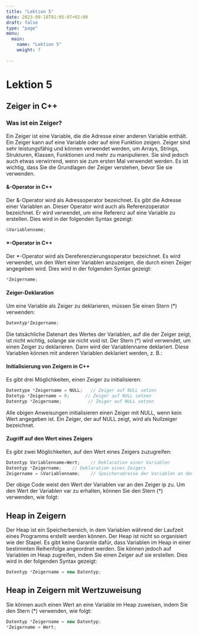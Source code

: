 ```yaml
---
title: "Lektion 5"
date: 2023-09-18T01:05:07+02:00
draft: false
type: "page"
menu: 
  main:
    name: "Lektion 5"
    weight: 7
    
---
```

# Lektion 5
## Zeiger in C++
### Was ist ein Zeiger?
Ein Zeiger ist eine Variable, die die Adresse einer anderen Variable enthält. Ein Zeiger kann auf eine Variable oder auf eine Funktion zeigen. Zeiger sind sehr leistungsfähig und können verwendet werden, um Arrays, Strings, Strukturen, Klassen, Funktionen und mehr zu manipulieren. Sie sind jedoch auch etwas verwirrend, wenn sie zum ersten Mal verwendet werden. Es ist wichtig, dass Sie die Grundlagen der Zeiger verstehen, bevor Sie sie verwenden.

#### &-Operator in C++
Der &-Operator wird als Adressoperator bezeichnet. Es gibt die Adresse einer Variablen an. Dieser Operator wird auch als Referenzoperator bezeichnet. Er wird verwendet, um eine Referenz auf eine Variable zu erstellen. Dies wird in der folgenden Syntax gezeigt:
```c++
&Variablenname;
```
#### *-Operator in C++
Der *-Operator wird als Dereferenzierungsoperator bezeichnet. Es wird verwendet, um den Wert einer Variablen anzuzeigen, die durch einen Zeiger angegeben wird. Dies wird in der folgenden Syntax gezeigt:
```c++
*Zeigername;
```
#### Zeiger-Deklaration
Um eine Variable als Zeiger zu deklarieren, müssen Sie einen Stern (*) verwenden:
```c++
Datentyp*Zeigername;
```
Die tatsächliche Datenart des Wertes der Variablen, auf die der Zeiger zeigt, ist nicht wichtig, solange sie nicht void ist. Der Stern (*) wird verwendet, um einen Zeiger zu deklarieren. Dann wird der Variablenname deklariert. Diese Variablen können mit anderen Variablen deklariert werden, z. B.:



#### Initialisierung von Zeigern in C++
Es gibt drei Möglichkeiten, einen Zeiger zu initialisieren:
```c++
Datentype *Zeigername = NULL;   // Zeiger auf NULL setzen
Datetyp *Zeigername = 0;      // Zeiger auf NULL setzen
Datentyp *Zeigername;          // Zeiger auf NULL setzen

```
Alle obigen Anweisungen initialisieren einen Zeiger mit NULL, wenn kein Wert angegeben ist. Ein Zeiger, der auf NULL zeigt, wird als Nullzeiger bezeichnet.

#### Zugriff auf den Wert eines Zeigers
Es gibt zwei Möglichkeiten, auf den Wert eines Zeigers zuzugreifen:
```c++
Datentyp Variablenname=Wert;    // Deklaration einer Variablen
Datentyp *Zeigername;    // Deklaration eines Zeigers
Zeigername = &Variablenname;    // Speicheradresse der Variablen an den Zeiger zuweisen
```
Der obige Code weist den Wert der Variablen var an den Zeiger ip zu. Um den Wert der Variablen var zu erhalten, können Sie den Stern (*) verwenden, wie folgt:
## Heap in Zeigern
Der Heap ist ein Speicherbereich, in dem Variablen während der Laufzeit eines Programms erstellt werden können. Der Heap ist nicht so organisiert wie der Stapel. Es gibt keine Garantie dafür, dass Variablen im Heap in einer bestimmten Reihenfolge angeordnet werden. Sie können jedoch auf Variablen im Heap zugreifen, indem Sie einen Zeiger auf sie erstellen. Dies wird in der folgenden Syntax gezeigt:
```c++
Datentyp *Zeigername = new Datentyp;
```
## Heap in Zeigern mit Wertzuweisung
Sie können auch einen Wert an eine Variable im Heap zuweisen, indem Sie den Stern (*) verwenden, wie folgt:
```c++
Datentyp *Zeigername = new Datentyp;
*Zeigername = Wert;
```


